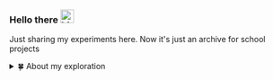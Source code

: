 ### Hello there <img src="https://user-images.githubusercontent.com/1303154/88677602-1635ba80-d120-11ea-84d8-d263ba5fc3c0.gif" width="24px" alt="hi">

Just sharing my experiments here.
Now it's just an archive for school projects

<details>
<summary>🍀 About my exploration</summary>
<br />

![Top Langs](https://github-readme-stats.vercel.app/api/top-langs/?username=lovrenski&layout=compact&hide=css,html)

![Zheeeng's github stats](https://github-readme-stats.vercel.app/api?username=lovrenski&count_private=true&show_icons=true&theme=onedark)

</details>
